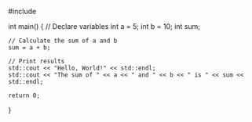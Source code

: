 #include <iostream>

int main() {
    // Declare variables
    int a = 5;
    int b = 10;
    int sum;

    // Calculate the sum of a and b
    sum = a + b;

    // Print results
    std::cout << "Hello, World!" << std::endl;
    std::cout << "The sum of " << a << " and " << b << " is " << sum << std::endl;

    return 0;
}
